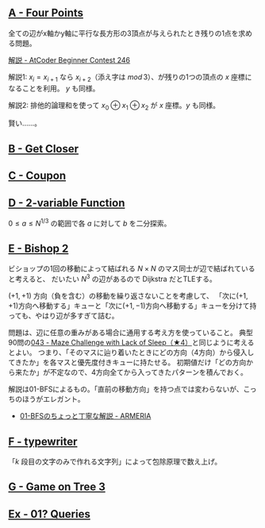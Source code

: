 ## [A \- Four Points](https://atcoder.jp/contests/abc246/tasks/abc246_a)

全ての辺がx軸かy軸に平行な長方形の3頂点が与えられたとき残りの1点を求める問題。

[解説 \- AtCoder Beginner Contest 246](https://atcoder.jp/contests/abc246/tasks/abc246_a/editorial)



解説1: $x_i = x_{i+1}$ なら $x_{i+2}$（添え字は $mod\,3$）、が残りの1つの頂点の $x$ 座標になることを利用。 $y$ も同様。

解説2: 排他的論理和を使って $x_0\oplus x_1 \oplus x_2$ が $x$ 座標。$y$ も同様。

賢い……。

## [B \- Get Closer](https://atcoder.jp/contests/abc246/tasks/abc246_b)

## [C \- Coupon](https://atcoder.jp/contests/abc246/tasks/abc246_c)

## [D \- 2\-variable Function](https://atcoder.jp/contests/abc246/tasks/abc246_d)

$0\leq a \leq N^{1/3}$ の範囲で各 $a$ に対して $b$ を二分探索。

## [E \- Bishop 2](https://atcoder.jp/contests/abc246/tasks/abc246_e)

ビショップの1回の移動によって結ばれる $N\times N$ のマス同士が辺で結ばれていると考えると、
だいたい $N^3$ の辺があるので Dijkstra だとTLEする。

$(+1, +1)$ 方向（負を含む）の移動を繰り返さないことを考慮して、
「次に$(+1, +1)$方向へ移動する」キューと「次に$(+1, -1)$方向へ移動する」キューを分けて持っても、やはり辺が多すぎて詰む。

問題は、辺に任意の重みがある場合に通用する考え方を使っていること。
典型90問の[043 \- Maze Challenge with Lack of Sleep（★4）](https://atcoder.jp/contests/typical90/tasks/typical90_aq)と同じように考えるとよい。
つまり、「そのマスに辿り着いたときにどの方向（4方向）から侵入してきたか」を各マスと優先度付きキューに持たせる。
初期値だけ「どの方向から来たか」が不定なので、4方向全てから入ってきたパターンを積んでおく。

解説は01-BFSによるもの。「直前の移動方向」を持つ点では変わらないが、こっちのほうがエレガント。
- [01\-BFSのちょっと丁寧な解説 \- ARMERIA](https://betrue12.hateblo.jp/entry/2018/12/08/000020)

## [F \- typewriter](https://atcoder.jp/contests/abc246/tasks/abc246_f)
「$k$ 段目の文字のみで作れる文字列」によって包除原理で数え上げ。

## [G \- Game on Tree 3](https://atcoder.jp/contests/abc246/tasks/abc246_g)

## [Ex \- 01? Queries](https://atcoder.jp/contests/abc246/tasks/abc246_h)
